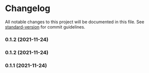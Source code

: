 # Changelog

All notable changes to this project will be documented in this file. See [standard-version](https://github.com/conventional-changelog/standard-version) for commit guidelines.

### 0.1.2 (2021-11-24)

### 0.1.2 (2021-11-24)

### 0.1.1 (2021-11-24)
